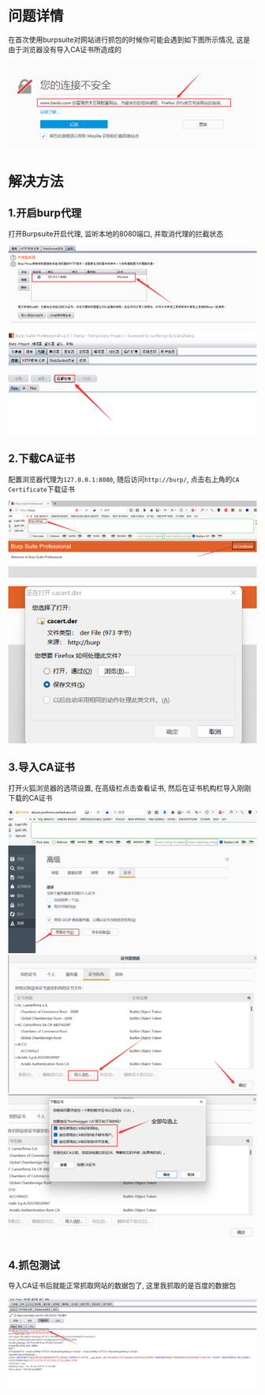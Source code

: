 # 问题详情

在首次使用burpsuite对网站进行抓包的时候你可能会遇到如下图所示情况, 这是由于浏览器没有导入CA证书所造成的

![image-20221121112735034](burpsuite生成证书并导入浏览器/image-20221121112735034.png)



# 解决方法

## 1.开启burp代理

打开Burpsuite开启代理, 监听本地的8080端口, 并取消代理的拦截状态

![image-20221121113039059](burpsuite生成证书并导入浏览器/image-20221121113039059.png)

![image-20221121113323477](burpsuite生成证书并导入浏览器/image-20221121113323477.png)	



## 2.下载CA证书

配置浏览器代理为`127.0.0.1:8080`, 随后访问`http://burp/`, 点击右上角的`CA Certificate`下载证书

![image-20221121113615635](burpsuite生成证书并导入浏览器/image-20221121113615635.png)

![image-20221121113716386](burpsuite生成证书并导入浏览器/image-20221121113716386.png)	



## 3.导入CA证书

打开火狐浏览器的选项设置, 在高级栏点击查看证书, 然后在证书机构栏导入刚刚下载的CA证书

<img src=	"burpsuite生成证书并导入浏览器/image-20221121113908074.png" alt="image-20221121113908074" style="zoom:67%;" />	

<img src="burpsuite生成证书并导入浏览器/image-20221121152419835.png" alt="image-20221121152419835" style="zoom:67%;" />		

<img src="burpsuite生成证书并导入浏览器/image-20221121152524497.png" alt="image-20221121152524497" style="zoom:67%;" />		



## 4.抓包测试

导入CA证书后就能正常抓取网站的数据包了, 这里我抓取的是百度的数据包

![image-20221121152811238](burpsuite生成证书并导入浏览器/image-20221121152811238.png)		

​			

​		